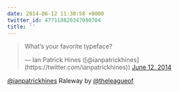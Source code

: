 ```yaml
---
date: 2014-06-12 11:30:58 +0000
twitter_id: 477110820347080704
title: ''
---
```


<blockquote class="twitter-tweet"><p lang="en" dir="ltr">What’s your favorite typeface?</p>&mdash; Ian Patrick Hines ([@ianpatrickhines](https://twitter.com/ianpatrickhines)) <a href="https://twitter.com/ianpatrickhines/status/477107514308575233?ref_src=twsrc%5Etfw">June 12, 2014</a></blockquote>
<script async src="https://platform.twitter.com/widgets.js" charset="utf-8"></script>

[@ianpatrickhines](https://twitter.com/ianpatrickhines) Raleway by [@theleagueof](https://twitter.com/theleagueof)
